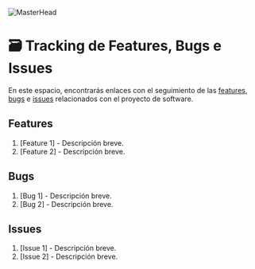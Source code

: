 ![MasterHead](https://github.com/AlejoRetamal/TP-DdeS/blob/main/docs/gesti%C3%B3n%20del%20proyecto/adjuntos/img/Features.jpg)

# 🗃️ Tracking de Features, Bugs e Issues

En este espacio, encontrarás enlaces con el seguimiento de las [features](#features), [bugs](#bugs) e [issues](#issues) relacionados con el proyecto de software.

## Features

1. [Feature 1] - Descripción breve.
2. [Feature 2] - Descripción breve.

## Bugs

1. [Bug 1] - Descripción breve.
2. [Bug 2] - Descripción breve.

## Issues

1. [Issue 1] - Descripción breve.
2. [Issue 2] - Descripción breve.
